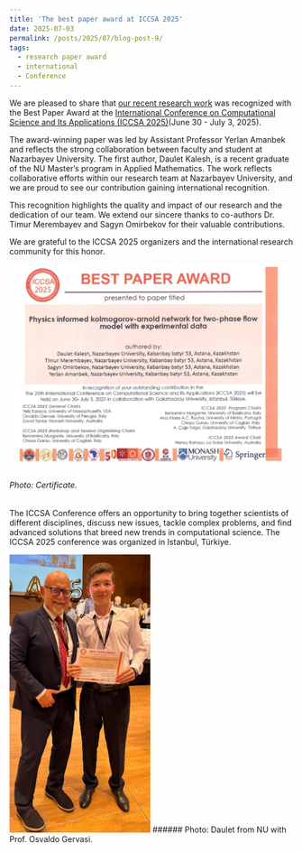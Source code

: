 ```yaml
---
title: 'The best paper award at ICCSA 2025'
date: 2025-07-03
permalink: /posts/2025/07/blog-post-9/
tags:
  - research paper award
  - international
  - Conference
---
```


We are pleased to share that [our recent research work](https://doi.org/10.1007/978-3-031-97596-7_30) was recognized with the Best Paper Award at the [International Conference on Computational Science and Its Applications (ICCSA 2025)](https://iccsa.org/)(June 30 - July 3, 2025).

The award-winning paper was led by Assistant Professor Yerlan Amanbek and reflects the strong collaboration between faculty and student at Nazarbayev University. The first author, Daulet Kalesh, is a recent graduate of the NU Master’s program in Applied Mathematics.
The work reflects collaborative efforts within our research team at Nazarbayev University, and we are proud to see our contribution gaining international recognition.

This recognition highlights the quality and impact of our research and the dedication of our team. We extend our sincere thanks to co-authors Dr. Timur Merembayev and Sagyn Omirbekov for their valuable contributions.

We are grateful to the ICCSA 2025 organizers and the international research community for this honor.

![alt text](/files/posts/iccsa2025/best_paper_award.JPG "Certificate")

###### Photo: Certificate.

The ICCSA Conference offers an opportunity to bring together scientists of different disciplines, discuss new issues, tackle complex problems, and find advanced solutions that breed new trends in computational science.
The ICCSA 2025 conference was organized in Istanbul, Türkiye.


<!--- ![alt text](/files/posts/iccsa2025/Daulet_Award_iccsa25.JPG "Certificate")--->
<img src="/files/posts/iccsa2025/Daulet_Award_iccsa25.JPG" alt="Certificate" title="Certificate" width="250"/>
###### Photo: Daulet from NU with Prof. Osvaldo Gervasi.

<!--- We wish to acknowledge the support of Nazarbayev University, the effort of Zhumazhenis Dairabay and the assistance of Bakhytbek Zhumanov and Dr. Yerlan Amanbek.--->
	
